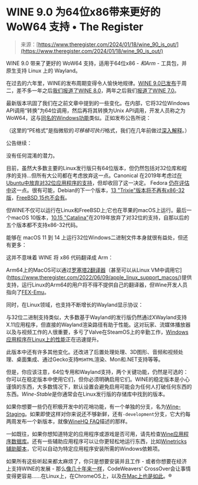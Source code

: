 <!--yml

category: 未分类

日期：2024年5月27日14:52:53

-->

# WINE 9.0 为64位x86带来更好的 WoW64 支持 • The Register

> 来源：[https://www.theregister.com/2024/01/18/wine_90_is_out/](https://www.theregister.com/2024/01/18/wine_90_is_out/)

WINE 9.0 带来了更好的 WoW64 支持，适用于64位x86 - *和Arm* - 工具包，并原生支持 Linux 上的 Wayland。

在过去的六年里，WINE的发布周期变得令人愉快地规律。[WINE 9.0已发布](https://gitlab.winehq.org/wine/wine/-/releases/wine-9.0)于周二，差不多一年之后[我们报道了WINE 8.0](https://www.theregister.com/2023/02/03/wine_80_dxvk_21/)，两年之后我们[报道了WINE 7.0](https://www.theregister.com/2022/01/19/wine_7/)。

最新版本巩固了我们在之前文章中提到的一些变化。在内部，它将32位Windows API调用“转换”为64位调用，然后再将其转换为Unix API调用，开发人员称之为 WoW64，这与[同名的Windows功能](https://learn.microsoft.com/zh-cn/windows/win32/winprog64/wow64-implementation-details)类似。正如发布公告所说：

（这里的“PE格式”是指微软的*可移植可执行*格式，我们在几年前做过[深入解释](https://www.theregister.com/2022/06/20/redbean_2_a_singlefile_web/)。）

公告继续：

没有任何混淆的潜力。

目前，虽然大多数主要的Linux发行版只有64位版本，但仍然包括对32位库和程序的支持...但所有大公司都在考虑放弃这一点。Canonical 在2019年考虑过[在Ubuntu中放弃对32位应用程序的支持](https://www.theregister.com/2019/06/24/steam_wine_ubuntu_32_bit/)，但却收回了这一决定。 Fedora [仍在评估中](https://www.theregister.com/2022/03/10/fedora_inches_closer_to_dropping/)这一点。很有可能，Debian的下一个版本，[13 "Trixie"版本将不再有x86-32版](https://www.theregister.com/2023/12/19/debian_to_drop_x86_32/)，[FreeBSD 15也不会有](https://www.theregister.com/2023/10/24/freebsd_14_rc2/)。

但WINE不仅可以运行在Linux和FreeBSD上;它也在苹果的macOS上运行。最后一个macOS 10版本，[10.15 "Catalina"](https://www.theregister.com/2019/10/08/adobe_catalina/)在2019年放弃了对32位的支持，自那以后的五个版本都不支持x86-32代码。

能够在 macOS 11 到 14 上运行32位Windows二进制文件本身就很有益处，但还有更多：

这并不意味着 WINE 将 x86 代码翻译成 Arm：

Arm64上的MacOS可以通过[罗塞塔2翻译器](https://www.theregister.com/2020/11/18/apple_silicon_m1_mac_compatibility/)（甚至可以从Linux VM中调用它](https://www.theregister.com/2022/06/09/apple_linux_support_macos/)提供支持，运行Linux的Arm64的用户将不得不提供自己的翻译器，但Wine开发人员指向了[FEX-Emu](https://fex-emu.com/)。

同时，在Linux领域，也支持不断增长的Wayland显示协议：

与32位二进制支持类似，大多数基于Wayland的发行版仍然通过XWayland支持X.11应用程序，但直接的Wayland渲染路径有助于性能。这对玩家、流媒体播放器以及与视频工作的人很重要，多亏了Valve在SteamOS上的辛勤工作，[Windows应用程序在Linux上的性能](https://www.theregister.com/2023/09/27/osseu_steam_os_3/)正在迅速提升。

此版本中还有许多其他变化。还改进了后置处理处理、3D图形、音频和视频处理、桌面集成、通过Gecko支持`MSHTML`渲染、Mon和.NET支持等等。

但是，你应该注意，64位专用和Wayland支持，两个关键功能，仍然是可选的：你可以在稳定版本中使用它们，但你必须明确启用它们。WINE的稳定版本是小心谨慎的东西，大多数情况下，默认设置会避免启用可能会为任何人打破任何东西的东西。*Wine-Stable*是你通常会在Linux发行版的存储库中找到的版本。

如果你想要一些仍在积极开发中的花哨功能，有一个单独的分支，名为[Wine-Staging](https://wiki.winehq.org/Wine-Staging)。如果即使这样对你来说还不够新鲜，还有`-development`分支，它大约每两周发布一个新版本，就像[WineHQ FAQ](https://wiki.winehq.org/Wine_User's_Guide#Wine_from_WineHQ)描述的那样。

一如既往，如果你想知道特定的应用程序或游戏是否可用，请先检查[Wine应用程序数据库](https://appdb.winehq.org/)。还有一些辅助应用程序可以让你更轻松地运行东西，比如[Winetricks辅助脚本](https://wiki.winehq.org/Winetricks)，它可以自动为特定应用程序安装所需的Windows依赖项。

如果所有这些听起来都太麻烦了，你只是想要安装并且工作 - 或者你想要在经济上支持WINE的发展 - 那么[像几十年来一样](https://www.theregister.com/2011/01/29/codeweavers_impersonator/)，CodeWeavers' CrossOver会让事情变得更容易……在Linux上，在ChromeOS上，以及[在Mac上也是如此](https://www.theregister.com/2020/11/19/crossover_apple_m1/)。®
